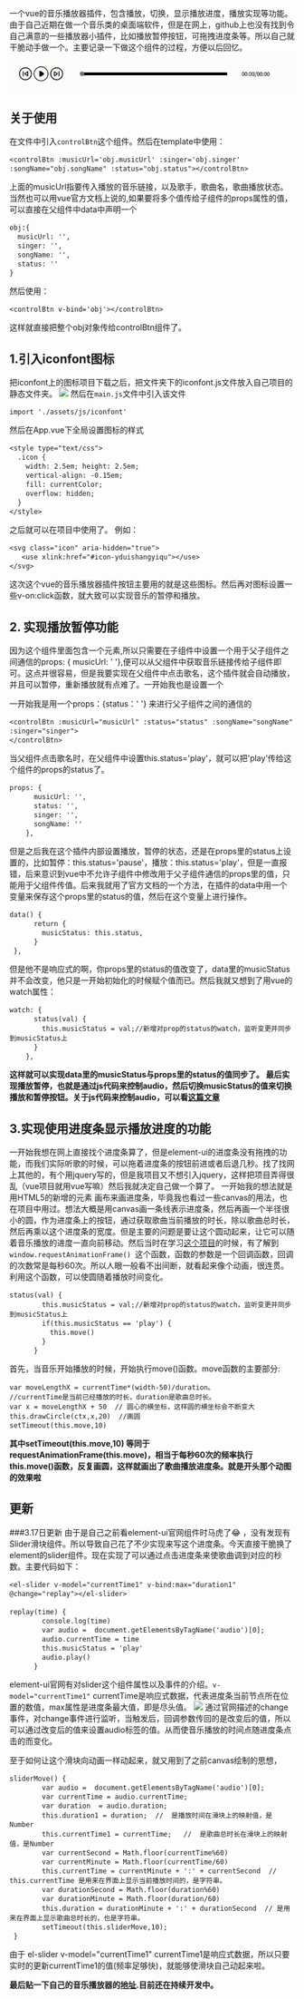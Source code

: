 一个vue的音乐播放器插件，包含播放，切换，显示播放进度，播放实现等功能。
由于自己近期在做一个音乐类的桌面端软件，但是在网上，github上也没有找到令自己满意的一些播放器小插件，比如播放暂停按钮，可拖拽进度条等。所以自己就干脆动手做一个。主要记录一下做这个组件的过程，方便以后回忆。
![](https://raw.githubusercontent.com/1053061407/content-manage-front-end/master/src/assets/%E7%BB%84%E4%BB%B6.gif)

## 关于使用
在文件中引入`controlBtn`这个组件。然后在template中使用：
```
<controlBtn :musicUrl='obj.musicUrl' :singer='obj.singer' :songName="obj.songName" :status="obj.status"></controlBtn>
```
上面的musicUrl指要传入播放的音乐链接，以及歌手，歌曲名，歌曲播放状态。
当然也可以用vue官方文档上说的,如果要将多个值传给子组件的props属性的值，可以直接在父组件中data中声明一个
```
obj:{
  musicUrl: '',
  singer: '',
  songName: '',
  status: ''
}
```

然后使用：
```
<controlBtn v-bind='obj'></controlBtn>
```
这样就直接把整个obj对象传给controlBtn组件了。


## 1.引入iconfont图标
 把iconfont上的图标项目下载之后，把文件夹下的iconfont.js文件放入自己项目的静态文件夹。
![](http://upload-images.jianshu.io/upload_images/3185709-f7c59c34911a478a.png?imageMogr2/auto-orient/strip%7CimageView2/2/w/1240)
然后在`main.js`文件中引入该文件
```
import './assets/js/iconfont'
```
然后在App.vue下全局设置图标的样式
```
<style type="text/css">
  .icon {
    width: 2.5em; height: 2.5em;
    vertical-align: -0.15em;
    fill: currentColor;
    overflow: hidden;
  }
</style>
```
之后就可以在项目中使用了。
例如：
```
<svg class="icon" aria-hidden="true">
   <use xlink:href="#icon-yduishangyiqu"></use>
</svg>
```
这次这个vue的音乐播放器插件按钮主要用的就是这些图标。然后再对图标设置一些v-on:click函数，就大致可以实现音乐的暂停和播放。
## 2. 实现播放暂停功能
因为这个组件里面包含一个<audio :src=musicUrl></audio>元素,所以只需要在子组件中设置一个用于父子组件之间通信的props: { musicUrl: ' '},便可以从父组件中获取音乐链接传给子组件即可。这点并很容易，但是我要实现在父组件中点击歌名，这个插件就会自动播放，并且可以暂停，重新播放就有点难了。一开始我也是设置一个

一开始我是用一个props：{status：' '} 来进行父子组件之间的通信的
```
<controlBtn :musicUrl="musicUrl" :status="status" :songName="songName" :singer="singer">
</controlBtn> 
```
当父组件点击歌名时，在父组件中设置this.status='play'，就可以把'play'传给这个组件的props的status了。
```
props: {
      musicUrl: '',
      status: '',
      singer: '',
      songName: ''
    },
```
但是之后我在这个插件内部设置播放，暂停的状态，还是在props里的status上设置的，比如暂停：this.status='pause'，播放：this.status='play'，但是一直报错，后来意识到vue中不允许子组件中修改用于父子组件通信的props里的值，只能用于父组件传值。后来我就用了官方文档的一个方法，在插件的data中用一个变量来保存这个props里的status的值，然后在这个变量上进行操作。
```
data() {
      return {
        musicStatus: this.status,
      }
 },
```
但是他不是响应式的啊，你props里的status的值改变了，data里的musicStatus并不会改变，他只是一开始初始化的时候赋个值而已。然后我就又想到了用vue的watch属性：
```
watch: {
      status(val) {
        this.musicStatus = val;//新增对prop的status的watch，监听变更并同步到musicStatus上
      }
    },
```
**这样就可以实现data里的musicStatus与props里的status的值同步了。
最后实现播放暂停，也就是通过js代码来控制audio，然后切换musicStatus的值来切换播放和暂停按钮。关于js代码来控制audio，可以看[这篇文章](http://blog.csdn.net/u014520745/article/details/52412427)**    
## 3.实现使用进度条显示播放进度的功能
一开始我想在网上直接找个进度条算了，但是element-ui的进度条没有拖拽的功能，而我们实际听歌的时候，可以拖着进度条的按钮前进或者后退几秒。找了找网上其他的，有个用jquery写的，但是我项目又不想引入jquery，这样把项目弄得很乱（vue项目就用vue写嘛）然后我就决定自己做一个算了。
一开始我的想法就是用HTML5的新增的元素<canvas> 画布来画进度条，毕竟我也看过一些canvas的用法，也在项目中用过。想法大概是用canvas画一条线表示进度条，然后再画一个半径很小的圆，作为进度条上的按钮，通过获取歌曲当前播放的时长，除以歌曲总时长，然后再乘以这个进度条的宽度。但是主要的问题是要让这个圆动起来，让它可以随着音乐播放的进度一直向前移动。然后当时在学习[这个项目](https://github.com/1053061407/canvas-nest)的时候，有了解到`window.requestAnimationFrame() `这个函数，函数的参数是一个回调函数，回调的次数常是每秒60次。所以人眼一般看不出间断，就看起来像个动画，很连贯。利用这个函数，可以使圆随着播放时间变化。
```
status(val) {
        this.musicStatus = val;//新增对prop的status的watch，监听变更并同步到musicStatus上
        if(this.musicStatus == 'play') {
          this.move()
        }
      }
```
首先，当音乐开始播放的时候，开始执行move()函数。move函数的主要部分:
```
var moveLengthX = currentTime*(width-50)/duration。  
//currentTime是当前已经播放的时长，duration是歌曲总时长。
var x = moveLengthX + 50  // 圆心的横坐标，这样圆的横坐标会不断变大
this.drawCircle(ctx,x,20)  //画圆
setTimeout(this.move,10)   
```
**其中setTimeout(this.move,10) 等同于requestAnimationFrame(this.move)，相当于每秒60次的频率执行this.move()函数，反复画圆，这样就画出了歌曲播放进度条。就是开头那个动图的效果啦**



## 更新
###3.17日更新
由于是自己之前看element-ui官网组件时马虎了😂 ，没有发现有Slider滑块组件。所以导致自己花了不少实现来写这个进度条。今天直接干脆换了element的slider组件。现在实现了可以通过点击进度条来使歌曲调到对应的秒数。主要代码如下：
```
<el-slider v-model="currentTime1" v-bind:max="duration1" @change="replay"></el-slider>

replay(time) {
        console.log(time)
        var audio =  document.getElementsByTagName('audio')[0];
        audio.currentTime = time
        this.musicStatus = 'play'
        audio.play()
      }
```
element-ui官网有对slider这个组件属性以及事件的介绍。`v-model="currentTime1"`  currentTime是响应式数据，代表进度条当前节点所在位置的数值，max属性是进度条最大值，即是尽头值。
![](http://upload-images.jianshu.io/upload_images/3185709-59f91ff7a169265d.png?imageMogr2/auto-orient/strip%7CimageView2/2/w/1240)
通过官网描述的change事件，对change事件进行监听，当触发后，回调参数传回的是改变后的值，所以可以通过改变后的值来设置audio标签的值。从而使音乐播放的时间点随进度条点击的而变化。

至于如何让这个滑块向动画一样动起来，就又用到了之前canvas绘制的思想，
```
sliderMove() {
        var audio =  document.getElementsByTagName('audio')[0];
        var currentTime = audio.currentTime;
        var duration  = audio.duration;
        this.duration1 = duration;  //  是播放时间在滑块上的映射值，是Number
        this.currentTime1 = currentTime;   //  是歌曲总时长在滑块上的映射值，是Number
        var currentSecond = Math.floor(currentTime%60)
        var currentMinute = Math.floor(currentTime/60)
        this.currentTime = currentMinute + ':' + currentSecond  // this.currentTime 是用来在界面上显示当前播放时间的，是字符串。
        var durationSecond = Math.floor(duration%60)
        var durationMinute = Math.floor(duration/60)
        this.duration = durationMinute + ':' + durationSecond  // 是用来在界面上显示歌曲总时长的，也是字符串。
        setTimeout(this.sliderMove,10);
 }
```
由于 el-slider v-model="currentTime1"    currentTime1是响应式数据，所以只要实时的更新currentTime1的值(频率足够快)，就能够使滑块自己动起来啦。


**最后贴一下自己的音乐播放器的[地址](https://github.com/1053061407/music-player).目前还在持续开发中。**